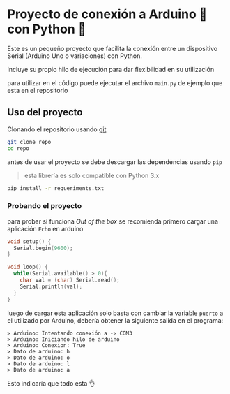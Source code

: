 # Proyecto de conexión a Arduino 🔌 con Python 🐍

Este es un pequeño proyecto que facilita la conexión entre un dispositivo Serial (Arduino Uno o variaciones) con Python.

Incluye su propio hilo de ejecución para dar flexibilidad en su utilización

para utilizar en el código puede ejecutar el archivo `main.py` de ejemplo que esta en el repositorio

## Uso del proyecto

Clonando el repositorio usando [git](https://git-scm.com/)

```sh
git clone repo
cd repo
```

antes de usar el proyecto se debe descargar las dependencias usando `pip`

> esta librería es solo compatible con Python 3.x

```sh
pip install -r requeriments.txt
```
### Probando el proyecto

para probar si funciona *Out of the box* se recomienda primero cargar una aplicación `Echo` en arduino

```cpp
void setup() {
  Serial.begin(9600);
}

void loop() {
  while(Serial.available() > 0){
    char val = (char) Serial.read();
    Serial.println(val);
  }
}
```

luego de cargar esta aplicación solo basta con cambiar la variable `puerto` a el utilizado por Arduino, debería obtener la siguiente salida en el programa:
```
> Arduino: Intentando conexión a -> COM3
> Arduino: Iniciando hilo de arduino
> Arduino: Conexion: True
> Dato de arduino: h
> Dato de arduino: o
> Dato de arduino: l
> Dato de arduino: a
```
Esto indicaría que todo esta 👌

